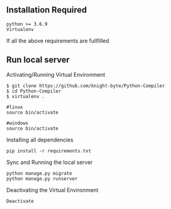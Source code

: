 ## Installation Required

```
python >= 3.6.9
Virtualenv
```

If all the above requirements are fullfilled

## Run local server

Activating/Running Virtual Environment
```
$ git clone https://github.com/knight-byte/Python-Compiler
$ cd Python-Compiler
$ virtualenv .

#linux 
source bin/activate 

#windows
source bin/activate

```

Installing all dependencies
```
pip install -r requirements.txt 
```

Sync and Running the local server
```
python manage.py migrate
python manage.py runserver
```

Deactivating the Virtual Environment
```
Deactivate
```
